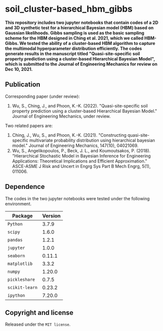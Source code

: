 # soil_cluster-based_hbm_gibbs

**This repository includes two jupyter notebooks that contain codes of a 2D and 3D synthetic test for a hierarchical Bayesian model (HBM) based on Gaussian likelihoods. Gibbs sampling is used as the basic sampling scheme for the HBM designed in Ching et al. 2021, which we called HBM-Gibbs. We tested the ability of a cluster-based HBM algorithm to capture the multimodal hyperparameter distribution efficiently. The codes generate results in the manuscript titled "Quasi-site-specific soil property prediction using a cluster-based Hierarchical Bayesian Model", which is submitted to the Journal of Engineering Mechanics for review on Dec 10, 2021.**

## Publication

Corresponding paper (under review):
1. Wu, S., Ching, J., and Phoon, K.-K. (2022). "Quasi-site-specific soil property prediction using a cluster-based Hierarchical Bayesian Model." Journal of Engineering Mechanics, under review.

Two related papers are:
1. Ching, J., Wu, S., and Phoon, K.-K. (2021). "Constructing quasi-site-specific multivariate probability distribution using hierarchical bayesian model." Journal of Engineering Mechanics, 147(10), 04021069.
2. Wu, S., Angelikopoulos, P., Beck, J. L., and Koumoutsakos, P. (2018). "Hierarchical Stochastic Model in Bayesian Inference for Engineering Applications: Theoretical Implications and Efficient Approximation." ASCE-ASME J Risk and Uncert in Engrg Sys Part B Mech Engrg, 5(1), 011006.

## Dependence

The codes in the two jupyter notebooks were tested under the following environment.

| Package        | Version   |
| -------------- | --------- |
| `Python`       | 3.7.9     |
| `scipy`        | 1.6.0     |
| `pandas`       | 1.2.1     |
| `jupyter`      | 1.0.0     |
| `seaborn`      | 0.11.1    |
| `matplotlib`   | 3.3.2     |
| `numpy`        | 1.20.0    |
| `pickleshare`  | 0.7.5     |
| `scikit-learn` | 0.23.2    |
| `ipython`      | 7.20.0    |

## Copyright and license

Released under the `MIT license`.
